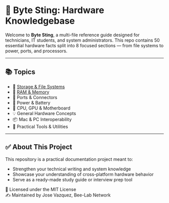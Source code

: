 # **🐝 Byte Sting: Hardware Knowledgebase**

Welcome to **Byte Sting**, a multi-file reference guide designed for technicians, IT students, and system administrators. This repo contains 50 essential hardware facts split into 8 focused sections — from file systems to power, ports, and processors.

---

## **📚 Topics**

* 💾 [Storage & File Systems](https://raw.github.com/jose3vazquez/Hardware-Knowledgebase/blob/main/Storage%20%26%20File%20System%20Facts.md)  
* 🧠 [RAM & Memory](https://github.com/jose3vazquez/Hardware-Knowledgebase/blob/main/RAM-Memory-Facts.md) 
* 🔌 Ports & Connectors  
* 🔋 Power & Battery  
* 🧩 CPU, GPU & Motherboard  
* 💡 General Hardware Concepts  
* 📦 Mac & PC Interoperability  
* 🧰 Practical Tools & Utilities

---

## **✅ About This Project**

This repository is a practical documentation project meant to:

* Strengthen your technical writing and system knowledge  
* Showcase your understanding of cross-platform hardware behavior  
* Serve as a ready-made study guide or interview prep tool

📜 Licensed under the MIT License  
✍️ Maintained by Jose Vazquez, Bee-Lab Network

